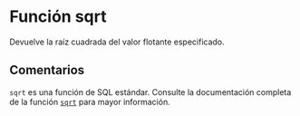 ﻿---
Autogenerated: true
---

# Función  sqrt

Devuelve la raíz cuadrada del valor flotante especificado.

## Comentarios 

`sqrt` es una función de SQL estándar. Consulte la documentación completa de la función [`sqrt`](https://learn.microsoft.com/es-es/sql/t-sql/functions/sqrt-transact-sql) para mayor información.
